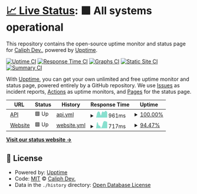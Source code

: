 # [📈 Live Status](https://status.tiklydown.me): <!--live status--> **🟩 All systems operational**

This repository contains the open-source uptime monitor and status page for [Caliph Dev.](s.id/caliph), powered by [Upptime](https://github.com/upptime/upptime).

[![Uptime CI](https://github.com/caliphdev/tiklydown-stats/workflows/Uptime%20CI/badge.svg)](https://github.com/caliphdev/tiklydown-stats/actions?query=workflow%3A%22Uptime+CI%22)
[![Response Time CI](https://github.com/caliphdev/tiklydown-stats/workflows/Response%20Time%20CI/badge.svg)](https://github.com/caliphdev/tiklydown-stats/actions?query=workflow%3A%22Response+Time+CI%22)
[![Graphs CI](https://github.com/caliphdev/tiklydown-stats/workflows/Graphs%20CI/badge.svg)](https://github.com/caliphdev/tiklydown-stats/actions?query=workflow%3A%22Graphs+CI%22)
[![Static Site CI](https://github.com/caliphdev/tiklydown-stats/workflows/Static%20Site%20CI/badge.svg)](https://github.com/caliphdev/tiklydown-stats/actions?query=workflow%3A%22Static+Site+CI%22)
[![Summary CI](https://github.com/caliphdev/tiklydown-stats/workflows/Summary%20CI/badge.svg)](https://github.com/caliphdev/tiklydown-stats/actions?query=workflow%3A%22Summary+CI%22)

With [Upptime](https://upptime.js.org), you can get your own unlimited and free uptime monitor and status page, powered entirely by a GitHub repository. We use [Issues](https://github.com/caliphdev/tiklydown-stats/issues) as incident reports, [Actions](https://github.com/caliphdev/tiklydown-stats/actions) as uptime monitors, and [Pages](https://status.tiklydown.me) for the status page.

<!--start: status pages-->
<!-- This summary is generated by Upptime (https://github.com/upptime/upptime) -->
<!-- Do not edit this manually, your changes will be overwritten -->
<!-- prettier-ignore -->
| URL | Status | History | Response Time | Uptime |
| --- | ------ | ------- | ------------- | ------ |
| <img alt="" src="https://icons.duckduckgo.com/ip3/api.tiklydown.me.ico" height="13"> [API](https://api.tiklydown.me) | 🟩 Up | [api.yml](https://github.com/caliphdev/tiklydown-stats/commits/HEAD/history/api.yml) | <details><summary><img alt="Response time graph" src="./graphs/api/response-time-week.png" height="20"> 961ms</summary><br><a href="https://status.tiklydown.me/history/api"><img alt="Response time 730" src="https://img.shields.io/endpoint?url=https%3A%2F%2Fraw.githubusercontent.com%2Fcaliphdev%2Ftiklydown-stats%2FHEAD%2Fapi%2Fapi%2Fresponse-time.json"></a><br><a href="https://status.tiklydown.me/history/api"><img alt="24-hour response time 837" src="https://img.shields.io/endpoint?url=https%3A%2F%2Fraw.githubusercontent.com%2Fcaliphdev%2Ftiklydown-stats%2FHEAD%2Fapi%2Fapi%2Fresponse-time-day.json"></a><br><a href="https://status.tiklydown.me/history/api"><img alt="7-day response time 961" src="https://img.shields.io/endpoint?url=https%3A%2F%2Fraw.githubusercontent.com%2Fcaliphdev%2Ftiklydown-stats%2FHEAD%2Fapi%2Fapi%2Fresponse-time-week.json"></a><br><a href="https://status.tiklydown.me/history/api"><img alt="30-day response time 730" src="https://img.shields.io/endpoint?url=https%3A%2F%2Fraw.githubusercontent.com%2Fcaliphdev%2Ftiklydown-stats%2FHEAD%2Fapi%2Fapi%2Fresponse-time-month.json"></a><br><a href="https://status.tiklydown.me/history/api"><img alt="1-year response time 730" src="https://img.shields.io/endpoint?url=https%3A%2F%2Fraw.githubusercontent.com%2Fcaliphdev%2Ftiklydown-stats%2FHEAD%2Fapi%2Fapi%2Fresponse-time-year.json"></a></details> | <details><summary><a href="https://status.tiklydown.me/history/api">100.00%</a></summary><a href="https://status.tiklydown.me/history/api"><img alt="All-time uptime 99.87%" src="https://img.shields.io/endpoint?url=https%3A%2F%2Fraw.githubusercontent.com%2Fcaliphdev%2Ftiklydown-stats%2FHEAD%2Fapi%2Fapi%2Fuptime.json"></a><br><a href="https://status.tiklydown.me/history/api"><img alt="24-hour uptime 100.00%" src="https://img.shields.io/endpoint?url=https%3A%2F%2Fraw.githubusercontent.com%2Fcaliphdev%2Ftiklydown-stats%2FHEAD%2Fapi%2Fapi%2Fuptime-day.json"></a><br><a href="https://status.tiklydown.me/history/api"><img alt="7-day uptime 100.00%" src="https://img.shields.io/endpoint?url=https%3A%2F%2Fraw.githubusercontent.com%2Fcaliphdev%2Ftiklydown-stats%2FHEAD%2Fapi%2Fapi%2Fuptime-week.json"></a><br><a href="https://status.tiklydown.me/history/api"><img alt="30-day uptime 99.87%" src="https://img.shields.io/endpoint?url=https%3A%2F%2Fraw.githubusercontent.com%2Fcaliphdev%2Ftiklydown-stats%2FHEAD%2Fapi%2Fapi%2Fuptime-month.json"></a><br><a href="https://status.tiklydown.me/history/api"><img alt="1-year uptime 99.87%" src="https://img.shields.io/endpoint?url=https%3A%2F%2Fraw.githubusercontent.com%2Fcaliphdev%2Ftiklydown-stats%2FHEAD%2Fapi%2Fapi%2Fuptime-year.json"></a></details>
| <img alt="" src="https://icons.duckduckgo.com/ip3/tiklydown.me.ico" height="13"> [Website](https://tiklydown.me/api/check) | 🟩 Up | [website.yml](https://github.com/caliphdev/tiklydown-stats/commits/HEAD/history/website.yml) | <details><summary><img alt="Response time graph" src="./graphs/website/response-time-week.png" height="20"> 717ms</summary><br><a href="https://status.tiklydown.me/history/website"><img alt="Response time 567" src="https://img.shields.io/endpoint?url=https%3A%2F%2Fraw.githubusercontent.com%2Fcaliphdev%2Ftiklydown-stats%2FHEAD%2Fapi%2Fwebsite%2Fresponse-time.json"></a><br><a href="https://status.tiklydown.me/history/website"><img alt="24-hour response time 849" src="https://img.shields.io/endpoint?url=https%3A%2F%2Fraw.githubusercontent.com%2Fcaliphdev%2Ftiklydown-stats%2FHEAD%2Fapi%2Fwebsite%2Fresponse-time-day.json"></a><br><a href="https://status.tiklydown.me/history/website"><img alt="7-day response time 717" src="https://img.shields.io/endpoint?url=https%3A%2F%2Fraw.githubusercontent.com%2Fcaliphdev%2Ftiklydown-stats%2FHEAD%2Fapi%2Fwebsite%2Fresponse-time-week.json"></a><br><a href="https://status.tiklydown.me/history/website"><img alt="30-day response time 567" src="https://img.shields.io/endpoint?url=https%3A%2F%2Fraw.githubusercontent.com%2Fcaliphdev%2Ftiklydown-stats%2FHEAD%2Fapi%2Fwebsite%2Fresponse-time-month.json"></a><br><a href="https://status.tiklydown.me/history/website"><img alt="1-year response time 567" src="https://img.shields.io/endpoint?url=https%3A%2F%2Fraw.githubusercontent.com%2Fcaliphdev%2Ftiklydown-stats%2FHEAD%2Fapi%2Fwebsite%2Fresponse-time-year.json"></a></details> | <details><summary><a href="https://status.tiklydown.me/history/website">94.47%</a></summary><a href="https://status.tiklydown.me/history/website"><img alt="All-time uptime 97.74%" src="https://img.shields.io/endpoint?url=https%3A%2F%2Fraw.githubusercontent.com%2Fcaliphdev%2Ftiklydown-stats%2FHEAD%2Fapi%2Fwebsite%2Fuptime.json"></a><br><a href="https://status.tiklydown.me/history/website"><img alt="24-hour uptime 100.00%" src="https://img.shields.io/endpoint?url=https%3A%2F%2Fraw.githubusercontent.com%2Fcaliphdev%2Ftiklydown-stats%2FHEAD%2Fapi%2Fwebsite%2Fuptime-day.json"></a><br><a href="https://status.tiklydown.me/history/website"><img alt="7-day uptime 94.47%" src="https://img.shields.io/endpoint?url=https%3A%2F%2Fraw.githubusercontent.com%2Fcaliphdev%2Ftiklydown-stats%2FHEAD%2Fapi%2Fwebsite%2Fuptime-week.json"></a><br><a href="https://status.tiklydown.me/history/website"><img alt="30-day uptime 97.74%" src="https://img.shields.io/endpoint?url=https%3A%2F%2Fraw.githubusercontent.com%2Fcaliphdev%2Ftiklydown-stats%2FHEAD%2Fapi%2Fwebsite%2Fuptime-month.json"></a><br><a href="https://status.tiklydown.me/history/website"><img alt="1-year uptime 97.74%" src="https://img.shields.io/endpoint?url=https%3A%2F%2Fraw.githubusercontent.com%2Fcaliphdev%2Ftiklydown-stats%2FHEAD%2Fapi%2Fwebsite%2Fuptime-year.json"></a></details>

<!--end: status pages-->

[**Visit our status website →**](https://status.tiklydown.me)

## 📄 License

- Powered by: [Upptime](https://github.com/upptime/upptime)
- Code: [MIT](./LICENSE) © [Caliph Dev.](s.id/caliph)
- Data in the `./history` directory: [Open Database License](https://opendatacommons.org/licenses/odbl/1-0/)
